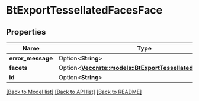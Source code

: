 # BtExportTessellatedFacesFace

## Properties

Name | Type | Description | Notes
------------ | ------------- | ------------- | -------------
**error_message** | Option<**String**> |  | [optional]
**facets** | Option<[**Vec<crate::models::BtExportTessellatedFacesFacet>**](BTExportTessellatedFacesFacet.md)> |  | [optional]
**id** | Option<**String**> |  | [optional]

[[Back to Model list]](../README.md#documentation-for-models) [[Back to API list]](../README.md#documentation-for-api-endpoints) [[Back to README]](../README.md)


